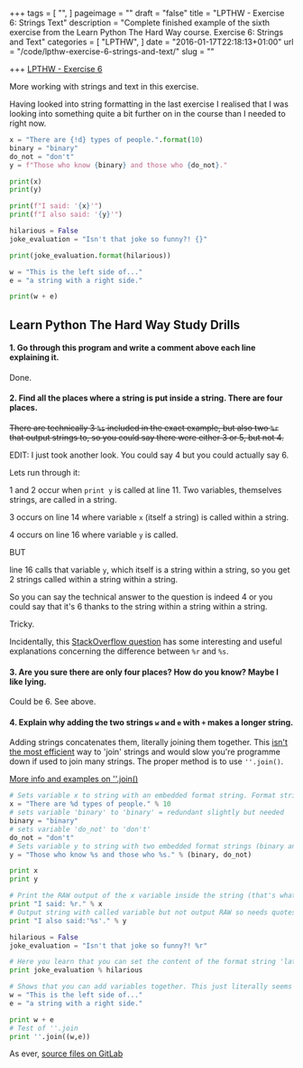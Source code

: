 +++
tags = [
  "",
]
pageimage = ""
draft = "false"
title = "LPTHW - Exercise 6: Strings Text"
description = "Complete finished example of the sixth exercise from the Learn Python The Hard Way course. Exercise 6: Strings and Text"
categories = [
  "LPTHW",
]
date = "2016-01-17T22:18:13+01:00"
url = "/code/lpthw-exercise-6-strings-and-text/"
slug = ""

+++
[LPTHW - Exercise 6](http://learnpythonthehardway.org/book/ex6.html)

More working with strings and text in this exercise.

Having looked into string formatting in the last exercise I realised that I was looking into something quite a bit further on in the course than I needed to right now. 

```python
x = "There are {!d} types of people.".format(10)
binary = "binary"
do_not = "don't"
y = f"Those who know {binary} and those who {do_not}."

print(x)
print(y)

print(f"I said: '{x}'")
print(f"I also said: '{y}'")

hilarious = False
joke_evaluation = "Isn't that joke so funny?! {}"

print(joke_evaluation.format(hilarious))

w = "This is the left side of..."
e = "a string with a right side."

print(w + e)
```

## Learn Python The Hard Way Study Drills

#### 1. Go through this program and write a comment above each line explaining it.

Done.

#### 2. Find all the places where a string is put inside a string. There are four places.

<del>There are technically 3 `%s` included in the exact example, but also two `%r` that output strings to, so you could say there were either 3 or 5, but not 4.</del>

EDIT: I just took another look. You could say 4 but you could actually say 6.

Lets run through it:

1 and 2 occur when `print y` is called at line 11. Two variables, themselves strings, are called in a string.

3 occurs on line 14 where variable `x` (itself a string) is called within a string.

4 occurs on line 16 where variable `y` is called.

BUT

line 16 calls that variable `y`, which itself is a string within a string, so you get 2 strings called within a string within a string.

So you can say the technical answer to the question is indeed 4 or you could say that it's 6 thanks to the string within a string within a string.

Tricky.

Incidentally, this [StackOverflow question](http://stackoverflow.com/questions/6005159/when-to-use-r-instead-of-s-in-python) has some interesting and useful explanations concerning the difference between `%r` and `%s`. 

#### 3. Are you sure there are only four places? How do you know? Maybe I like lying.

Could be 6. See above.

#### 4. Explain why adding the two strings `w` and `e` with `+` makes a longer string.

Adding strings concatenates them, literally joining them together. This [isn't the most efficient](http://stackoverflow.com/questions/3055477/how-slow-is-pythons-string-concatenation-vs-str-join) way to 'join' strings and would slow you're programme down if used to join many strings. The proper method is to use `''.join()`.

[More info and examples on ''.join()](http://www.tutorialspoint.com/python/string_join.htm)
 
```python
# Sets variable x to string with an embedded format string. Format strings are way to insert (embed) a thing within a string such that the final output will include the thing or whatever operation the thing is part of.
x = "There are %d types of people." % 10
# sets variable 'binary' to 'binary' = redundant slightly but needed
binary = "binary"
# sets variable 'do_not' to 'don't'
do_not = "don't"
# Sets variable y to string with two embedded format strings (binary and do_not)
y = "Those who know %s and those who %s." % (binary, do_not)

print x
print y

# Print the RAW output of the x variable inside the string (that's what %r is) So x get's printed with quotes around it even though not specificed in this string. Also, Notice how the format string from x also caries through to this string. Format strings seem to cascade and output through levels of strings. 
print "I said: %r." % x
# Output string with called variable but not output RAW so needs quotes around format string to display in output. 
print "I also said:'%s'." % y

hilarious = False
joke_evaluation = "Isn't that joke so funny?! %r"

# Here you learn that you can set the content of the format string 'later' by creating the format string in one variable yet specifying it's 'content/operator' at print time. Here the variable 'hilarious' is set as the format string at print time, which will output False in the final print. This seems powerful behaviour. 
print joke_evaluation % hilarious

# Shows that you can add variables together. This just literally seems to concantenate the two together rather than any mathematical operation. Yep, + concantenates strings. Don't use + to concantenate more than 2 strings though as this is highly inefficient. Instead use ''.join e.g ''.join((w,e))
w = "This is the left side of..."
e = "a string with a right side."

print w + e
# Test of ''.join
print ''.join((w,e))
```

As ever, [source files on GitLab](https://gitlab.com/josharcher/LPTHW)
